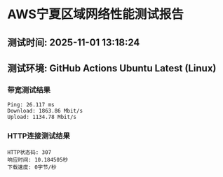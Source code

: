 # AWS宁夏区域网络性能测试报告
## 测试时间: 2025-11-01 13:18:24
## 测试环境: GitHub Actions Ubuntu Latest (Linux)

### 带宽测试结果
```
Ping: 26.117 ms
Download: 1863.86 Mbit/s
Upload: 1134.78 Mbit/s
```

### HTTP连接测试结果
```
HTTP状态码: 307
响应时间: 10.184505秒
下载速度: 0字节/秒
```

